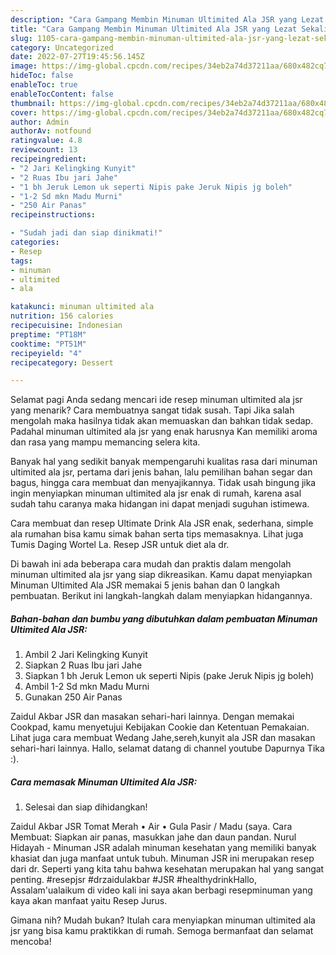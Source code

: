 ```yaml
---
description: "Cara Gampang Membin Minuman Ultimited Ala JSR yang Lezat Sekali"
title: "Cara Gampang Membin Minuman Ultimited Ala JSR yang Lezat Sekali"
slug: 1105-cara-gampang-membin-minuman-ultimited-ala-jsr-yang-lezat-sekali
category: Uncategorized
date: 2022-07-27T19:45:56.145Z
image: https://img-global.cpcdn.com/recipes/34eb2a74d37211aa/680x482cq70/minuman-ultimited-ala-jsr-foto-resep-utama.jpg
hideToc: false
enableToc: true
enableTocContent: false
thumbnail: https://img-global.cpcdn.com/recipes/34eb2a74d37211aa/680x482cq70/minuman-ultimited-ala-jsr-foto-resep-utama.jpg
cover: https://img-global.cpcdn.com/recipes/34eb2a74d37211aa/680x482cq70/minuman-ultimited-ala-jsr-foto-resep-utama.jpg
author: Admin
authorAv: notfound
ratingvalue: 4.8
reviewcount: 13
recipeingredient:
- "2 Jari Kelingking Kunyit"
- "2 Ruas Ibu jari Jahe"
- "1 bh Jeruk Lemon uk seperti Nipis pake Jeruk Nipis jg boleh"
- "1-2 Sd mkn Madu Murni"
- "250 Air Panas"
recipeinstructions:

- "Sudah jadi dan siap dinikmati!"
categories:
- Resep
tags:
- minuman
- ultimited
- ala

katakunci: minuman ultimited ala 
nutrition: 156 calories
recipecuisine: Indonesian
preptime: "PT18M"
cooktime: "PT51M"
recipeyield: "4"
recipecategory: Dessert

---
```



Selamat pagi Anda sedang mencari ide resep minuman ultimited ala jsr yang menarik? Cara membuatnya sangat tidak susah. Tapi Jika salah mengolah maka hasilnya tidak akan memuaskan dan bahkan tidak sedap. Padahal minuman ultimited ala jsr yang enak harusnya Kan memiliki aroma dan rasa yang mampu memancing selera kita.


Banyak hal yang sedikit banyak mempengaruhi kualitas rasa dari minuman ultimited ala jsr, pertama dari jenis bahan, lalu pemilihan bahan segar dan bagus, hingga cara membuat dan menyajikannya. Tidak usah bingung jika ingin menyiapkan minuman ultimited ala jsr enak di rumah, karena asal sudah tahu caranya maka hidangan ini dapat menjadi suguhan istimewa.

Cara membuat dan resep Ultimate Drink Ala JSR enak, sederhana, simple ala rumahan bisa kamu simak bahan serta tips memasaknya. Lihat juga Tumis Daging Wortel La. Resep JSR untuk diet ala dr.


Di bawah ini ada beberapa cara mudah dan praktis dalam mengolah minuman ultimited ala jsr yang siap dikreasikan. Kamu dapat menyiapkan Minuman Ultimited Ala JSR memakai 5 jenis bahan dan 0 langkah pembuatan. Berikut ini langkah-langkah dalam menyiapkan hidangannya.

<!--inarticleads1-->

##### Bahan-bahan dan bumbu yang dibutuhkan dalam pembuatan Minuman Ultimited Ala JSR:

1. Ambil 2 Jari Kelingking Kunyit
1. Siapkan 2 Ruas Ibu jari Jahe
1. Siapkan 1 bh Jeruk Lemon uk seperti Nipis (pake Jeruk Nipis jg boleh)
1. Ambil 1-2 Sd mkn Madu Murni
1. Gunakan 250 Air Panas


Zaidul Akbar JSR dan masakan sehari-hari lainnya. Dengan memakai Cookpad, kamu menyetujui Kebijakan Cookie dan Ketentuan Pemakaian. Lihat juga cara membuat Wedang Jahe,sereh,kunyit ala JSR dan masakan sehari-hari lainnya. Hallo, selamat datang di channel youtube Dapurnya Tika :). 

<!--inarticleads2-->

##### Cara memasak Minuman Ultimited Ala JSR:


1. Selesai dan siap dihidangkan!

Zaidul Akbar JSR Tomat Merah • Air • Gula Pasir / Madu (saya. Cara Membuat: Siapkan air panas, masukkan jahe dan daun pandan. Nurul Hidayah - Minuman JSR adalah minuman kesehatan yang memiliki banyak khasiat dan juga manfaat untuk tubuh. Minuman JSR ini merupakan resep dari dr. Seperti yang kita tahu bahwa kesehatan merupakan hal yang sangat penting. #resepjsr #drzaidulakbar #JSR #healthydrinkHallo, Assalam&#39;ualaikum di video kali ini saya akan berbagi resepminuman yang kaya akan manfaat yaitu Resep Jurus. 

Gimana nih? Mudah bukan? Itulah cara menyiapkan minuman ultimited ala jsr yang bisa kamu praktikkan di rumah. Semoga bermanfaat dan selamat mencoba!

